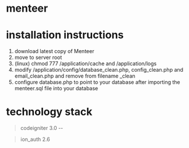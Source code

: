 menteer
=======

installation instructions
=========================

1. download latest copy of Menteer
2. move to server root
3. (linux) chmod 777 /application/cache and /application/logs
4. modify /application/config/database_clean.php, config_clean.php and email_clean.php and remove from filename _clean
5. configure database.php to point to your database after importing the menteer.sql file into your database

technology stack
================

> codeigniter 3.0 --

> ion_auth 2.6



